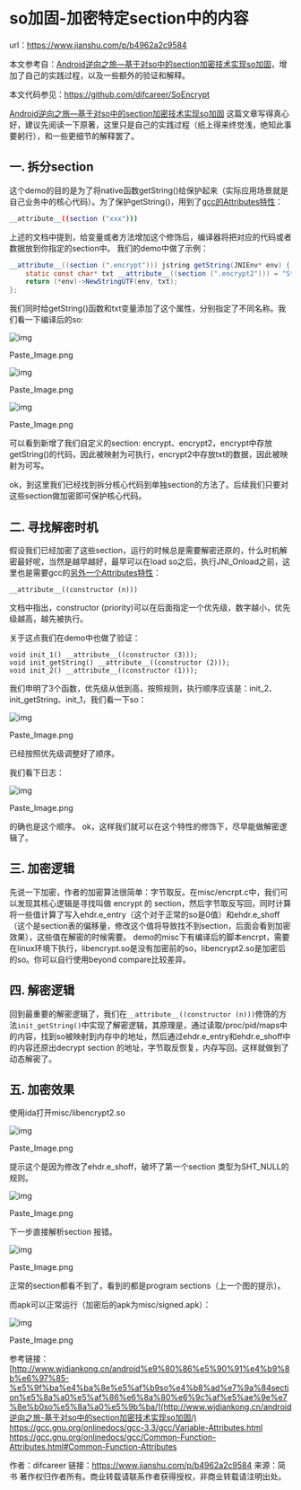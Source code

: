 # so加固-加密特定section中的内容

url：https://www.jianshu.com/p/b4962a2c9584

本文参考自：[Android逆向之旅—基于对so中的section加密技术实现so加固](http://www.wjdiankong.cn/android逆向之旅-基于对so中的section加密技术实现so加固/)，增加了自己的实践过程，以及一些额外的验证和解释。

本文代码参见：https://github.com/difcareer/SoEncrypt

[Android逆向之旅—基于对so中的section加密技术实现so加固](http://www.wjdiankong.cn/android逆向之旅-基于对so中的section加密技术实现so加固/) 这篇文章写得真心好，建议先阅读一下原著，这里只是自己的实践过程（纸上得来终觉浅，绝知此事要躬行），和一些更细节的解释罢了。

## 一. 拆分section

这个demo的目的是为了将native函数getString()给保护起来（实际应用场景就是自己业务中的核心代码）。为了保护getString()，用到了[gcc的Attributes特性](https://gcc.gnu.org/onlinedocs/gcc-3.3/gcc/Variable-Attributes.html)：



```bash
__attribute__((section ("xxx")))
```

上述的文档中提到，给变量或者方法增加这个修饰后，编译器将把对应的代码或者数据放到你指定的section中。
 我们的demo中做了示例：



```java
__attribute__((section (".encrypt"))) jstring getString(JNIEnv* env) {
    static const char* txt __attribute__((section (".encrypt2"))) = "Str from native";
    return (*env)->NewStringUTF(env, txt);
};
```

我们同时给getString()函数和txt变量添加了这个属性，分别指定了不同名称。我们看一下编译后的so:

![img](https:////upload-images.jianshu.io/upload_images/1784193-b7c408ca3759946a.png?imageMogr2/auto-orient/strip|imageView2/2/w/951/format/webp)

Paste_Image.png

![img](https:////upload-images.jianshu.io/upload_images/1784193-b03d0a733d66ef16.png?imageMogr2/auto-orient/strip|imageView2/2/w/1038/format/webp)

Paste_Image.png

![img](https:////upload-images.jianshu.io/upload_images/1784193-c48decae9cd900aa.png?imageMogr2/auto-orient/strip|imageView2/2/w/883/format/webp)

Paste_Image.png

可以看到新增了我们自定义的section: encrypt、encrypt2，encrypt中存放getString()的代码，因此被映射为可执行，encrypt2中存放txt的数据，因此被映射为可写。

ok，到这里我们已经找到拆分核心代码到单独section的方法了。后续我们只要对这些section做加密即可保护核心代码。

## 二. 寻找解密时机

假设我们已经加密了这些section，运行的时候总是需要解密还原的，什么时机解密最好呢，当然是越早越好，最早可以在load so之后，执行JNI_Onload之前，这里也是需要gcc的[另外一个Attributes特性](https://gcc.gnu.org/onlinedocs/gcc/Common-Function-Attributes.html#Common-Function-Attributes)：



```tsx
__attribute__((constructor (n)))
```

文档中指出，constructor (priority)可以在后面指定一个优先级，数字越小，优先级越高，越先被执行。

关于这点我们在demo中也做了验证：



```tsx
void init_1() __attribute__((constructor (3)));
void init_getString() __attribute__((constructor (2)));
void init_2() __attribute__((constructor (1)));
```

我们申明了3个函数，优先级从低到高，按照规则，执行顺序应该是：init_2、init_getString、init_1，我们看一下so：

![img](https:////upload-images.jianshu.io/upload_images/1784193-4d52cf2b597506d6.png?imageMogr2/auto-orient/strip|imageView2/2/w/625/format/webp)

Paste_Image.png



已经按照优先级调整好了顺序。

我们看下日志：

![img](https:////upload-images.jianshu.io/upload_images/1784193-8376e2521dbd54c2.png?imageMogr2/auto-orient/strip|imageView2/2/w/306/format/webp)

Paste_Image.png



的确也是这个顺序。
 ok，这样我们就可以在这个特性的修饰下，尽早能做解密逻辑了。

## 三. 加密逻辑

先说一下加密，作者的加密算法很简单：字节取反。在misc/encrpt.c中，我们可以发现其核心逻辑是寻找叫做 encrypt 的 section，然后字节取反写回，同时计算将一些值计算了写入ehdr.e_entry（这个对于正常的so是0值）和ehdr.e_shoff（这个是section表的偏移量，修改这个值将导致找不到section，后面会看到加密效果），这些值在解密的时候需要。
 demo的misc下有编译后的脚本encrpt，需要在linux环境下执行，libencrypt.so是没有加密前的so，libencrypt2.so是加密后的so。你可以自行使用beyond compare比较差异。

## 四. 解密逻辑

回到最重要的解密逻辑了，我们在`__attribute__((constructor (n)))`修饰的方法`init_getString()`中实现了解密逻辑，其原理是，通过读取/proc/pid/maps中的内容，找到so被映射到内存中的地址，然后通过ehdr.e_entry和ehdr.e_shoff中的内容还原出decrypt section 的地址，字节取反恢复，内存写回。这样就做到了动态解密了。

## 五. 加密效果

使用ida打开misc/libencrypt2.so

![img](https:////upload-images.jianshu.io/upload_images/1784193-d64f205e660bbbfa.png?imageMogr2/auto-orient/strip|imageView2/2/w/438/format/webp)

Paste_Image.png



提示这个是因为修改了ehdr.e_shoff，破坏了第一个section 类型为SHT_NULL的规则。

![img](https:////upload-images.jianshu.io/upload_images/1784193-8ddd11b14f04a253.png?imageMogr2/auto-orient/strip|imageView2/2/w/599/format/webp)

Paste_Image.png



下一步直接解析section 报错。

![img](https:////upload-images.jianshu.io/upload_images/1784193-98bc3a4a267afdd6.png?imageMogr2/auto-orient/strip|imageView2/2/w/945/format/webp)

Paste_Image.png



正常的section都看不到了，看到的都是program sections（上一个图的提示）。

而apk可以正常运行（加密后的apk为misc/signed.apk）：

![img](https:////upload-images.jianshu.io/upload_images/1784193-56ba42f9219ec465.png?imageMogr2/auto-orient/strip|imageView2/2/w/638/format/webp)

Paste_Image.png

参考链接：
 [http://www.wjdiankong.cn/android%e9%80%86%e5%90%91%e4%b9%8b%e6%97%85-%e5%9f%ba%e4%ba%8e%e5%af%b9so%e4%b8%ad%e7%9a%84section%e5%8a%a0%e5%af%86%e6%8a%80%e6%9c%af%e5%ae%9e%e7%8e%b0so%e5%8a%a0%e5%9b%ba/](http://www.wjdiankong.cn/android逆向之旅-基于对so中的section加密技术实现so加固/)
 https://gcc.gnu.org/onlinedocs/gcc-3.3/gcc/Variable-Attributes.html
 https://gcc.gnu.org/onlinedocs/gcc/Common-Function-Attributes.html#Common-Function-Attributes



作者：difcareer
链接：https://www.jianshu.com/p/b4962a2c9584
来源：简书
著作权归作者所有。商业转载请联系作者获得授权，非商业转载请注明出处。